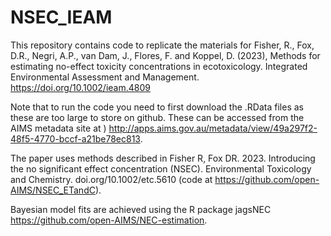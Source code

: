 # NSEC_IEAM
This repository contains code to replicate the materials for Fisher, R., Fox, D.R., Negri, A.P., van Dam, J., Flores, F. and Koppel, D. (2023), Methods for estimating no-effect toxicity concentrations in ecotoxicology. Integrated Environmental Assessment and Management.  https://doi.org/10.1002/ieam.4809 

Note that to run the code you need to first download the .RData files as these are too large to store on github. These can be accessed from the AIMS metadata site at )  http://apps.aims.gov.au/metadata/view/49a297f2-48f5-4770-bccf-a21be78ec813.

The paper uses methods described in Fisher R, Fox DR. 2023. Introducing the no significant effect concentration (NSEC). Environmental Toxicology and Chemistry. doi.org/10.1002/etc.5610 (code at https://github.com/open-AIMS/NSEC_ETandC). 

Bayesian model fits are achieved using the R package jagsNEC https://github.com/open-AIMS/NEC-estimation.




